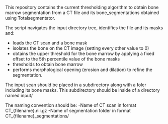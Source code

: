 This repository contains the current thresholding algorithm to obtain bone marrow segmentation from a CT file and its bone_segmentations obtained using Totalsegmentator. 

The script navigates the input directory tree, identifies the file and its masks and:
- loads the CT scan and a bone mask
- isolates the bone on the CT image (setting every other value to 0) 
- obtains the upper threshold for the bone marrow by applying a fixed offset to the 5th percentile value of the bone masks
- thresholds to obtain bone marrow
- performs morphological opening (erosion and dilation) to refine the segmentation.

The input scan should be placed in a subdirectory along with a foler including its bone masks. This subdirectory should be inside of a directory named input/ 

The naming convention should be:
-Name of CT scan in format CT_{filename}.nii.gz
-Name of segmentation folder in format CT_{filename}_segmentations/
